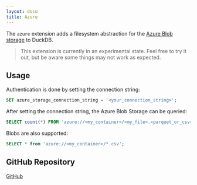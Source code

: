 ```yaml
---
layout: docu
title: Azure
---
```


The `azure` extension adds a filesystem abstraction for the [Azure Blob storage](https://azure.microsoft.com/en-us/products/storage/blobs) to DuckDB.

> This extension is currently in an experimental state. Feel free to try it out, but be aware some things may not work as expected.

## Usage

Authentication is done by setting the connection string:

```sql
SET azure_storage_connection_string = '<your_connection_string>';
```

After setting the connection string, the Azure Blob Storage can be queried:

```sql
SELECT count(*) FROM 'azure://<my_container>/<my_file>.<parquet_or_csv>';
```

Blobs are also supported:

```sql
SELECT * from 'azure://<my_container>/*.csv';
```

## GitHub Repository

[<span class="github">GitHub</span>](https://github.com/duckdblabs/duckdb_azure)
